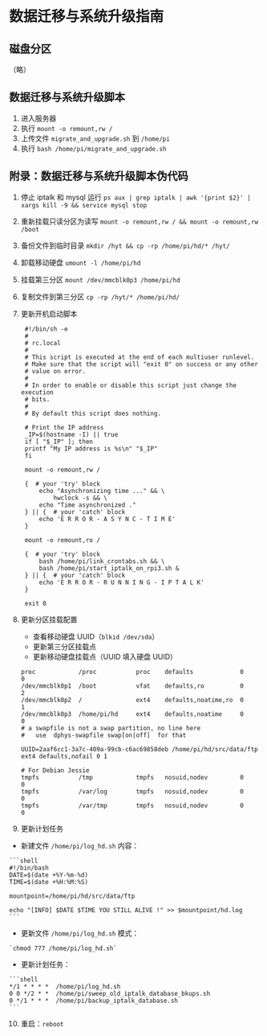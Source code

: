 # 数据迁移与系统升级指南

## 磁盘分区

（略）

## 数据迁移与系统升级脚本

1. 进入服务器
2. 执行 `mount -o remount,rw /`
3. 上传文件 `migrate_and_upgrade.sh` 到 `/home/pi`
4. 执行 `bash /home/pi/migrate_and_upgrade.sh`

## 附录：数据迁移与系统升级脚本伪代码

1. 停止 iptalk 和 mysql 运行
   `ps aux | grep iptalk | awk '{print $2}' | xargs kill -9 && service mysql stop`

2. 重新挂载只读分区为读写
   `mount -o remount,rw / && mount -o remount,rw /boot`

3. 备份文件到临时目录
   `mkdir /hyt && cp -rp /home/pi/hd/* /hyt/`

4. 卸载移动硬盘
   `umount -l /home/pi/hd`

5. 挂载第三分区
   `mount /dev/mmcblk0p3 /home/pi/hd`

6. 复制文件到第三分区
   `cp -rp /hyt/* /home/pi/hd/`

7. 更新开机启动脚本
   ```shell
    #!/bin/sh -e
    #
    # rc.local
    #
    # This script is executed at the end of each multiuser runlevel.
    # Make sure that the script will "exit 0" on success or any other
    # value on error.
    #
    # In order to enable or disable this script just change the execution
    # bits.
    #
    # By default this script does nothing.

    # Print the IP address
    _IP=$(hostname -I) || true
    if [ "$_IP" ]; then
    printf "My IP address is %s\n" "$_IP"
    fi

    mount -o remount,rw /

    {  # your 'try' block
        echo "Asynchronizing time ..." && \
            hwclock -s && \
        echo "Time asynchronized ."
    } || {  # your 'catch' block
        echo 'E R R O R - A S Y N C - T I M E'
    }

    mount -o remount,ro /

    {  # your 'try' block
        bash /home/pi/link_crontabs.sh && \
        bash /home/pi/start_iptalk_on_rpi3.sh &
    } || {  # your 'catch' block
        echo 'E R R O R - R U N N I N G - I P T A L K'
    }

    exit 0
   ```

8. 更新分区挂载配置
   - 查看移动硬盘 UUID（`blkid /dev/sda`）
   - 更新第三分区挂载点
   - 更新移动硬盘挂载点（UUID 填入硬盘 UUID）
    
    ```shell
    proc            /proc           proc    defaults             0       0
    /dev/mmcblk0p1  /boot           vfat    defaults,ro          0       2
    /dev/mmcblk0p2  /               ext4    defaults,noatime,ro  0       1
    /dev/mmcblk0p3  /home/pi/hd     ext4    defaults,noatime     0       0
    # a swapfile is not a swap partition, no line here
    #   use  dphys-swapfile swap[on|off]  for that

    UUID=2aaf6cc1-3a7c-409a-99cb-c6ac69858deb /home/pi/hd/src/data/ftp ext4 defaults,nofail 0 1

    # For Debian Jessie
    tmpfs           /tmp            tmpfs   nosuid,nodev         0       0
    tmpfs           /var/log        tmpfs   nosuid,nodev         0       0
    tmpfs           /var/tmp        tmpfs   nosuid,nodev         0       0
    ```

9.  更新计划任务
   - 新建文件 `/home/pi/log_hd.sh` 内容：
   
    ```shell
    #!/bin/bash
    DATE=$(date +%Y-%m-%d)
    TIME=$(date +%H:%M:%S)

    mountpoint=/home/pi/hd/src/data/ftp

    echo "[INFO] $DATE $TIME YOU STILL ALIVE !" >> $mountpoint/hd.log
    ```
    
   - 更新文件 `/home/pi/log_hd.sh` 模式：
     
    `chmod 777 /home/pi/log_hd.sh`
   
   - 更新计划任务：
    
    ```shell
    */1 * * * *  /home/pi/log_hd.sh
    0 0 */2 * *  /home/pi/sweep_old_iptalk_database_bkups.sh
    0 */1 * * *  /home/pi/backup_iptalk_database.sh
    ```

10. 重启：`reboot`